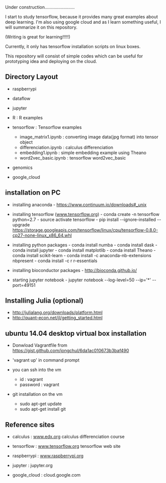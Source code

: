 Under construction........................

 I start to study tensorflow, because it provides many great examples about deep learning. I'm also using google 
 cloud and as I learn something useful, I will summarize it on this repository.
 
 (Writing is great for learning!!!!!)
 
 Currently, it only has tensorflow installation scripts on linux boxes. 
 
 This repository will consist of simple codes which can be useful for prototyping idea and deploying on the cloud.

## Directory Layout

- raspberrypi 

- dataflow

- jupyter

- R : R examples

- tensorflow : Tensorflow examples 
   - image_matrix1.ipynb : converting image data(jpg format) into tensor object
   - differenciation.ipynb : calculus differenciation 
   - embedding1.ipynb : simple embedding example using Theano
   - word2vec_basic.ipynb : tensorflow word2vec_basic

- genomics

- google_cloud
    

## installation on PC

- installing anaconda
      - https://www.continuum.io/downloads#_unix
     
- installing tensorflow (www.tensorflow.org)
      - conda create -n tensorflow python=2.7
      - source activate tensorflow
      - pip install --ignore-installed --upgrade https://storage.googleapis.com/tensorflow/linux/cpu/tensorflow-0.8.0-cp27-none-linux_x86_64.whl

- installing python packages 
      - conda install numba
      - conda install dask
      - conda install jupyter
      - conda install matplotlib
      - conda install Theano
      - conda install scikit-learn
      - conda install -c anaconda-nb-extensions nbpresent
      - conda install -c r r-essentials
     
- installing bioconductor packages 
      - http://bioconda.github.io/

- starting jupyter notebook 
      - jupyter notebook --log-level=50 --ip='*' --port=49151
      

## Installing Julia (optional)

- http://julialang.org/downloads/platform.html
- http://quant-econ.net/jl/getting_started.html
 

## ubuntu 14.04 desktop virtual box installation
 
- Donwload Vagrantfile from https://gist.github.com/jongchul/6da1ac010673b3baf490 
   
- 'vagrant up' in command prompt  

- you can ssh into the vm 
  - id : vagrant 
  - password : vagrant  

- git installation on the vm 
    - sudo apt-get update
    - sudo apt-get install git
    

## Reference sites

- calculus : www.edx.org calculus differenciation course

- tensorflow : www.tensorflow.org tensorflow web site

- raspberrypi : www.raspberrypi.org

- jupyter : jupyter.org

- google_cloud : cloud.google.com





